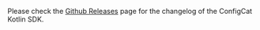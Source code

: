 Please check the [Github Releases](https://github.com/configcat/kotlin-sdk/releases) page for the changelog of the ConfigCat Kotlin SDK.